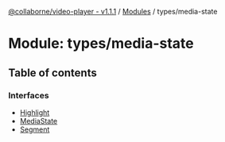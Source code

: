 [@collaborne/video-player - v1.1.1](/docs/../README.md) / [Modules](/docs/modules.md) / types/media-state

# Module: types/media-state

## Table of contents

### Interfaces

- [Highlight](/docs/interfaces/types_media_state.Highlight.md)
- [MediaState](/docs/interfaces/types_media_state.MediaState.md)
- [Segment](/docs/interfaces/types_media_state.Segment.md)
